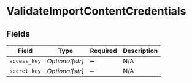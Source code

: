 # ValidateImportContentCredentials


## Fields

| Field              | Type               | Required           | Description        |
| ------------------ | ------------------ | ------------------ | ------------------ |
| `access_key`       | *Optional[str]*    | :heavy_minus_sign: | N/A                |
| `secret_key`       | *Optional[str]*    | :heavy_minus_sign: | N/A                |